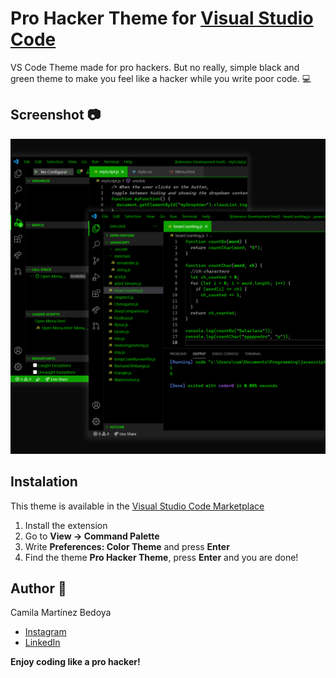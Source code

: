 # Pro Hacker Theme for [Visual Studio Code](https://marketplace.visualstudio.com/)

VS Code Theme made for pro hackers. But no really, simple black and green theme to make you feel like a hacker while you write poor code. :computer:

## Screenshot :camera:

![hacker theme](assets/screenshot.png "Hacker Theme for VS Code")

## Instalation

This theme is available in the [Visual Studio Code Marketplace](https://marketplace.visualstudio.com/items?itemName=CamilaMartinezBedoya.pro-hacker-theme&ssr=false#overview)

1. Install the extension
2. Go to **View -> Command Palette**
3. Write **Preferences: Color Theme** and press **Enter**
4. Find the theme **Pro Hacker Theme**, press **Enter** and you are done!

## Author :eyes:

Camila Martínez Bedoya

- [Instagram](https://www.instagram.com/cam.codes)
- [LinkedIn](https://www.linkedin.com/in/camila-martinez-5b43011a2/)

**Enjoy coding like a pro hacker!**
